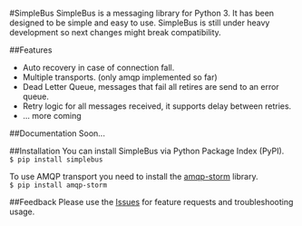#SimpleBus
SimpleBus is a messaging library for Python 3. It has been designed to be simple and easy to use.
SimpleBus is still under heavy development so next changes might break compatibility.

##Features
- Auto recovery in case of connection fall.
- Multiple transports. (only amqp implemented so far)
- Dead Letter Queue, messages that fail all retires are send to an error queue.
- Retry logic for all messages received, it supports delay between retries.
- ... more coming

##Documentation
Soon...

##Installation
You can install SimpleBus via Python Package Index (PyPI).  
`$ pip install simplebus`

To use AMQP transport you need to install the [amqp-storm](https://github.com/eandersson/amqp-storm) library.  
`$ pip install amqp-storm`

##Feedback
Please use the [Issues](https://github.com/viniciuschiele/simplebus/issues) for feature requests and troubleshooting usage.

